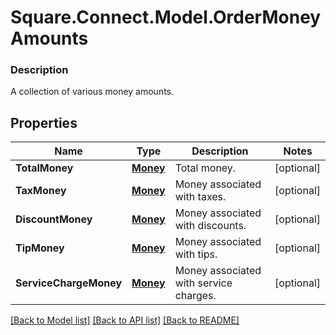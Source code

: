 # Square.Connect.Model.OrderMoneyAmounts

### Description

A collection of various money amounts.

## Properties

Name | Type | Description | Notes
------------ | ------------- | ------------- | -------------
**TotalMoney** | [**Money**](Money.md) | Total money. | [optional] 
**TaxMoney** | [**Money**](Money.md) | Money associated with taxes. | [optional] 
**DiscountMoney** | [**Money**](Money.md) | Money associated with discounts. | [optional] 
**TipMoney** | [**Money**](Money.md) | Money associated with tips. | [optional] 
**ServiceChargeMoney** | [**Money**](Money.md) | Money associated with service charges. | [optional] 



[[Back to Model list]](../README.md#documentation-for-models) [[Back to API list]](../README.md#documentation-for-api-endpoints) [[Back to README]](../README.md)

